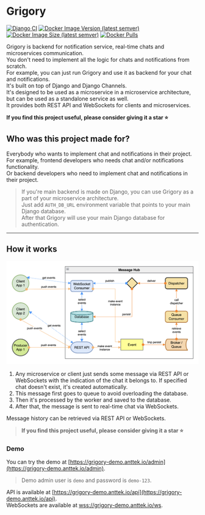 # Grigory  
  
[![Django CI](https://github.com/Anttek-io/grigory/actions/workflows/django.yml/badge.svg)](https://github.com/Anttek-io/grigory/actions/workflows/django.yml)
[![Docker Image Version (latest semver)](https://img.shields.io/docker/v/harleyking/grigory?sort=semver)](https://hub.docker.com/r/harleyking/grigory)
[![Docker Image Size (latest semver)](https://img.shields.io/docker/image-size/harleyking/grigory?sort=semver)](https://hub.docker.com/r/harleyking/grigory)
[![Docker Pulls](https://img.shields.io/docker/pulls/harleyking/grigory)](https://hub.docker.com/r/harleyking/grigory)  
  
Grigory is backend for notification service, real-time chats and microservices communication.  
You don't need to implement all the logic for chats and notifications from scratch.  
For example, you can just run Grigory and use it as backend for your chat and notifications.  
It's built on top of Django and Django Channels.  
It's designed to be used as a microservice in a microservice architecture, 
but can be used as a standalone service as well.  
It provides both REST API and WebSockets for clients and microservices.  

**If you find this project useful, please consider giving it a star ⭐️**
  
## Who was this project made for?
  
Everybody who wants to implement chat and notifications in their project.  
For example, frontend developers who needs chat and/or notifications functionality.  
Or backend developers who need to implement chat and notifications in their project.
> If you're main backend is made on Django, you can use Grigory as a part of your microservice architecture.  
> Just add `AUTH_DB_URL` environment variable that points to your main Django database.  
> After that Grigory will use your main Django database for authentication.  
  
---
  
## How it works
  
![screenshot](media/scheme.png)  
  
1. Any microservice or client just sends some message via REST API or WebSockets 
with the indication of the chat it belongs to.
If specified chat doesn't exist, it's created automatically.
2. This message first goes to queue to avoid overloading the database.  
3. Then it's processed by the worker and saved to the database.  
4. After that, the message is sent to real-time chat via WebSockets.

Message history can be retrieved via REST API or WebSockets.  
  
> **If you find this project useful, please consider giving it a star ⭐️**
  
### Demo
  
You can try the demo at [https://grigory-demo.anttek.io/admin](https://grigory-demo.anttek.io/admin).  
  
> Demo admin user is `demo` and password is `demo-123`.  
  
API is available at [https://grigory-demo.anttek.io/api](https://grigory-demo.anttek.io/api).  
WebSockets are available at [wss://grigory-demo.anttek.io/ws](wss://grigory-demo.anttek.io/ws).  
  